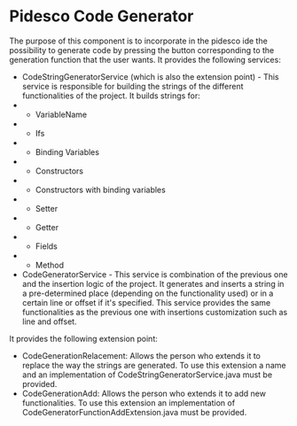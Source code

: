 # Pidesco Code Generator
The purpose of this component is to incorporate in the pidesco ide the possibility to generate code by pressing the button corresponding to the generation function that the user wants. 
It provides the following services:
* CodeStringGeneratorService (which is also the extension point) - This service is responsible for building the strings of the different functionalities of the project. It builds strings for:
* * VariableName
* * Ifs
* * Binding Variables
* * Constructors
* * Constructors with binding variables
* * Setter
* * Getter
* * Fields
* * Method
* CodeGeneratorService - This service is combination of the previous one and the insertion logic of the project. It generates and inserts a string in a pre-determined place (depending on the functionality used) or in a certain line or offset if it's specified. This service provides the same functionalities as the previous one with insertions customization such as line and offset.

It provides the following extension point:
* CodeGenerationRelacement: Allows the person who extends it to replace the way the strings are generated. To use this extension a name and an implementation of CodeStringGeneratorService.java must be provided.
* CodeGenerationAdd: Allows the person who extends it to add new functionalities. To use this extension an implementation of CodeGeneratorFunctionAddExtension.java must be provided.

